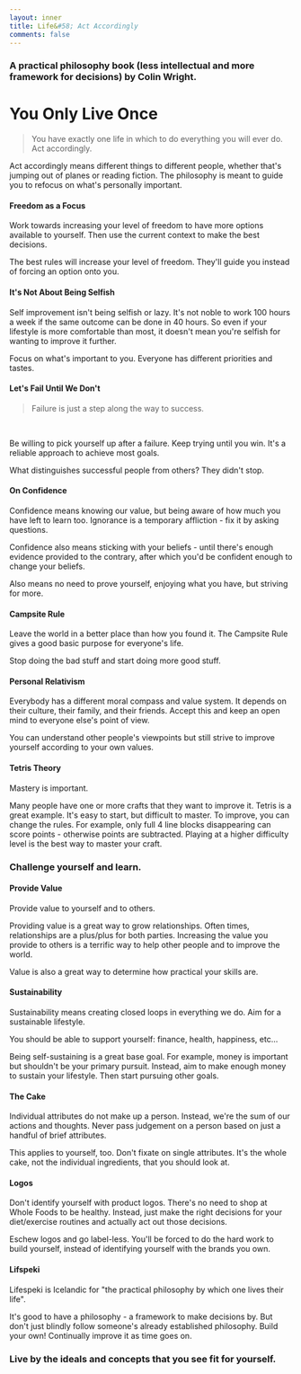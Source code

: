 ```yaml
---
layout: inner
title: Life&#58; Act Accordingly
comments: false
---
```

### A practical philosophy book (less intellectual and more framework for decisions) by Colin Wright.

# You Only Live Once

> You have exactly one life in which to do everything you will ever do.
> Act accordingly.

Act accordingly means different things to different people, whether that's jumping out of planes or
reading fiction. The philosophy is meant to guide you to refocus on what's personally important.

#### Freedom as a Focus

Work towards increasing your level of freedom to have more options available to yourself. Then use
the current context to make the best decisions.

The best rules will increase your level of freedom. They'll guide you instead of forcing an option
onto you.

#### It's Not About Being Selfish

Self improvement isn't being selfish or lazy. It's not noble to work 100 hours a week if the same
outcome can be done in 40 hours. So even if your lifestyle is more comfortable than most, it doesn't
mean you're selfish for wanting to improve it further.

Focus on what's important to you. Everyone has different priorities and tastes.

#### Let's Fail Until We Don't

>Failure is just a step along the way to success.

&nbsp;

Be willing to pick yourself up after a failure. Keep trying until you win. It's a reliable approach
to achieve most goals.

What distinguishes successful people from others? They didn't stop.

#### On Confidence

Confidence means knowing our value, but being aware of how much you have left to learn too.
Ignorance is a temporary affliction - fix it by asking questions.

Confidence also means sticking with your beliefs - until there's enough evidence provided to the
contrary, after which you'd be confident enough to change your beliefs.

Also means no need to prove yourself, enjoying what you have, but striving for more.

#### Campsite Rule

Leave the world in a better place than how you found it. The Campsite Rule gives a good basic
purpose for everyone's life.

Stop doing the bad stuff and start doing more good stuff.

#### Personal Relativism

Everybody has a different moral compass and value system. It depends on their culture, their family, and their friends. Accept this and keep an open mind to everyone else's point of view.

You can understand other people's viewpoints but still strive to improve yourself according to your
own values.

#### Tetris Theory

Mastery is important.

Many people have one or more crafts that they want to improve it. Tetris is a great example. It's
easy to start, but difficult to master. To improve, you can change the rules. For example, only full
4 line blocks disappearing can score points - otherwise points are subtracted. Playing at a higher difficulty level is the best way to master your craft.

### Challenge yourself and learn.

#### Provide Value

Provide value to yourself and to others.

Providing value is a great way to grow relationships. Often times, relationships are a plus/plus for both parties. Increasing the value you provide to others is a terrific way to help other people and to improve the world.

Value is also a great way to determine how practical your skills are.

#### Sustainability

Sustainability means creating closed loops in everything we do. Aim for a sustainable lifestyle.

You should be able to support yourself: finance, health, happiness, etc...

Being self-sustaining is a great base goal. For example, money is important but shouldn't be your primary pursuit. Instead, aim to make enough money to sustain your lifestyle. Then start pursuing other goals.

#### The Cake

Individual attributes do not make up a person. Instead, we're the sum of our actions and thoughts. Never pass judgement on a person based on just a handful of brief attributes.

This applies to yourself, too. Don't fixate on single attributes. It's the whole cake, not the individual ingredients, that you should look at.

#### Logos

Don't identify yourself with product logos. There's no need to shop at Whole Foods to be healthy. Instead, just make the right decisions for your diet/exercise routines and actually act out those decisions.

Eschew logos and go label-less. You'll be forced to do the hard work to build yourself, instead of identifying yourself with the brands you own.

#### Lifspeki

Lifespeki is Icelandic for "the practical philosophy by which one lives their life".

It's good to have a philosophy - a framework to make decisions by. But don't just blindly follow someone's already established philosophy. Build your own! Continually improve it as time goes on.

### Live by the ideals and concepts that you see fit for yourself.
